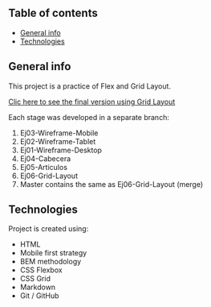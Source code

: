 ## Table of contents
* [General info](#general-info)
* [Technologies](#technologies)

## General info
This project is a practice of Flex and Grid Layout.

[Clic here to see the final version using Grid Layout](https://fabianfv.github.io/Flex-Layout/)

Each stage was developed in a separate branch:

1. Ej03-Wireframe-Mobile
2. Ej02-Wireframe-Tablet
3. Ej01-Wireframe-Desktop
4. Ej04-Cabecera
5. Ej05-Articulos
6. Ej06-Grid-Layout
7. Master contains the same as Ej06-Grid-Layout (merge)
	
## Technologies
Project is created using:
* HTML
* Mobile first strategy
* BEM methodology
* CSS Flexbox
* CSS Grid
* Markdown
* Git / GitHub